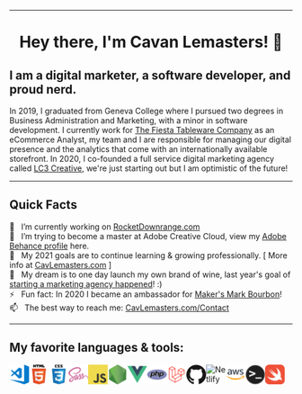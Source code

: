 <!--
**TheKicker/TheKicker** is a ✨ _special_ ✨ repository because its `README.md` (this file) appears on your GitHub profile.

Here are some ideas to get you started:

- 🔭 I’m currently working on ...
- 🌱 I’m currently learning ...
- 👯 I’m looking to collaborate on ...
- 🤔 I’m looking for help with ...
- 💬 Ask me about ...
- 📫 How to reach me: ...
- 😄 Pronouns: ...
- ⚡ Fun fact: ...
-->
<div align="center">
<hr>
<h1>Hey there, I'm Cavan Lemasters! 👋 </h1>
</div> 

<h2> I am a digital marketer, a software developer, and proud nerd.</h2>
In 2019, I graduated from Geneva College where I pursued two degrees in Business Administration and Marketing, with a minor in software development.  I currently work for <a href="https://www.fiestafactorydirect.com">The Fiesta Tableware Company</a> as an eCommerce Analyst, my team and I are responsible for managing our digital presence and the analytics that come with an internationally available storefront. In 2020, I co-founded a full service digital marketing agency called <a href="https://lc3creative.com" target="_blank" rel="noopener">LC3 Creative</a>, we're just starting out but I am optimistic of the future!  

<br />
<hr>
<h2> Quick Facts </h2>

🔭 &nbsp; I’m currently working on <a href="https://github.com/TheKicker/rocket-downrange">RocketDownrange.com</a><br>
🌱 &nbsp; I’m trying to become a master at Adobe Creative Cloud, view my <a href="https://www.behance.net/cavanlemasters">Adobe Behance profile</a> here. <br>
💬 &nbsp; My 2021 goals are to continue learning & growing professionally. [ More info at <a href="https://www.CavLemasters.com">CavLemasters.com</a> ]<br>
🤔 &nbsp; My dream is to one day launch my own brand of wine, last year's goal of <a href="https://lc3creative.com">starting a marketing agency happened</a>! :) <br>
⚡  &nbsp; Fun fact: In 2020 I became an ambassador for <a href="https://www.makersmark.com/"> Maker's Mark Bourbon</a>!<br>
📫 &nbsp; The best way to reach me: <a href="https://cavlemasters.com/contact">CavLemasters.com/Contact</a><br>
<hr>

<h2>My favorite languages & tools:</h2>

<img align="left" alt="Visual Studio Code" width="35px" src="https://raw.githubusercontent.com/github/explore/80688e429a7d4ef2fca1e82350fe8e3517d3494d/topics/visual-studio-code/visual-studio-code.png" />

<img align="left" alt="HTML5" width="35px" src="https://raw.githubusercontent.com/github/explore/80688e429a7d4ef2fca1e82350fe8e3517d3494d/topics/html/html.png" />

<img align="left" alt="CSS3" width="35px" src="https://raw.githubusercontent.com/github/explore/80688e429a7d4ef2fca1e82350fe8e3517d3494d/topics/css/css.png" />

<img align="left" alt="Sass" width="35px" src="https://raw.githubusercontent.com/github/explore/80688e429a7d4ef2fca1e82350fe8e3517d3494d/topics/sass/sass.png" />

<img align="left" alt="JavaScript" width="35px" src="https://raw.githubusercontent.com/github/explore/80688e429a7d4ef2fca1e82350fe8e3517d3494d/topics/javascript/javascript.png" />

<img align="left" alt="Node.js" width="35px" src="https://raw.githubusercontent.com/github/explore/80688e429a7d4ef2fca1e82350fe8e3517d3494d/topics/nodejs/nodejs.png" />

<img align="left" alt="Vue.js" width="35px" src="https://raw.githubusercontent.com/github/explore/80688e429a7d4ef2fca1e82350fe8e3517d3494d/topics/vue/vue.png" />

<img align="left" alt="PHP" width="35px" src="https://raw.githubusercontent.com/github/explore/80688e429a7d4ef2fca1e82350fe8e3517d3494d/topics/php/php.png" />

<img align="left" alt="Laravel" width="35px" src="https://raw.githubusercontent.com/github/explore/80688e429a7d4ef2fca1e82350fe8e3517d3494d/topics/laravel/laravel.png" />

<img align="left" alt="GitHub" width="35px" src="https://raw.githubusercontent.com/github/explore/78df643247d429f6cc873026c0622819ad797942/topics/github/github.png" />

<img align="left" alt="Netlify" width="35px" src="https://avatars1.githubusercontent.com/in/13473?s=41&u=896adff132bec5e30a16f862fcedd2d06e4de7a5&v=4" />

<img align="left" alt="Amazon Web Services" width="35px" src="https://raw.githubusercontent.com/github/explore/80688e429a7d4ef2fca1e82350fe8e3517d3494d/topics/aws/aws.png" />

<img align="left" alt="UNIX / MacOS Terminal" width="35px" src="https://raw.githubusercontent.com/github/explore/80688e429a7d4ef2fca1e82350fe8e3517d3494d/topics/terminal/terminal.png" />

<img align="left" alt="Swift" width="35px" src="https://raw.githubusercontent.com/github/explore/80688e429a7d4ef2fca1e82350fe8e3517d3494d/topics/swift/swift.png" />

</div>
<br>
